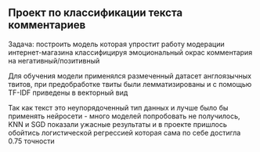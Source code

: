 ## Проект по классификации текста комментариев

Задача: построить модель которая упростит работу модерации интернет-магазина классифицируя эмоциональный окрас комментария на негативный/позитивный

Для обучения модели применялся размеченный датасет англоязычных твитов, при предобработке твиты были лемматизированы и с помощью TF-IDF приведены в векторный вид

Так как текст это неупорядоченный тип данных и лучше было бы применять нейросети - много моделей попробовать не получилось, KNN и SGD показали ужасные результаты и в проекте пришлось обойтись логистической регрессией которая сама по себе достигла 0.75 точности
